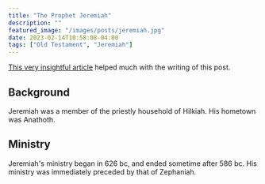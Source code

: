 ```yaml
---
title: "The Prophet Jeremiah"
description: ""
featured_image: "/images/posts/jeremiah.jpg"
date: 2023-02-14T10:58:08-04:00
tags: ["Old Testament", "Jeremiah"]
---
```



[This very insightful article](https://www.biblestudytools.com/nlt/jeremiah/) helped much with the writing of this post.



## Background

Jeremiah was a member of the priestly household of Hilkiah. His hometown was Anathoth.

## Ministry

Jeremiah's ministry began in 626 bc, and ended sometime after 586 bc. His ministry was immediately preceded by that of Zephaniah.



